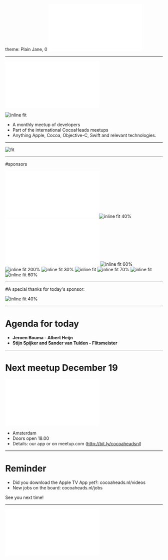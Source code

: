 theme: Plain Jane, 0
 ![fit 150%](../../Logos/CocoaHeadsNL.pdf)

---

![right](../../Logos/CocoaHeadsNL.pdf)

![inline fit](../../Images/4.jpg)

- A monthly meetup of developers
- Part of the international CocoaHeads meetups
- Anything Apple, Cocoa, Objective-C, Swift and relevant technologies.

---

![fit](../../Images/swag.png)

---

#sponsors

![inline fit 40%](../../Logos/egeniq.pdf)![inline fit 40%](../../Logos/parkmobile.png) ![inline fit 150%](../../Logos/xebia.pdf)
![inline fit 60%](../../Logos/logo-nyon_black_website.png)![inline fit 200%](../../Logos/achmea.jpg) ![inline fit 30%](../../Logos/q42.png)
![inline fit](../../Logos/getaround.png) ![inline fit 70%](../../Logos/anwb400.png) ![inline fit](../../Logos/moneybird-logo-full-blue.png)
![inline fit 60%](../../Logos/abn.svg.png)

---

#A special thanks for today's sponsor:

![inline fit 40%](../../Logos/ah.png)

---

# Agenda for today

- **Jeroen Bouma - Albert Heijn** 
- **Stijn Spijker and Sander van Tulden - Flitsmeister** 

---

# Next meetup December 19
![inline fit](../../Logos/CocoaHeadsNL.pdf)

- Amsterdam
- Doors open 18.00
- Details: our app or on meetup.com (http://bit.ly/cocoaheadsnl)

---

# Reminder

- Did you download the Apple TV App yet?: cocoaheads.nl/videos
- New jobs on the board: cocoaheads.nl/jobs

See you next time!

---

![fit](../../Logos/CocoaHeadsNL.pdf)
